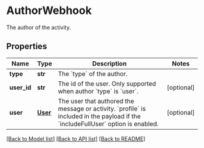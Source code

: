 # AuthorWebhook

The author of the activity.
## Properties
Name | Type | Description | Notes
------------ | ------------- | ------------- | -------------
**type** | **str** | The &#x60;type&#x60; of the author. | 
**user_id** | **str** | The id of the user. Only supported when author &#x60;type&#x60; is &#x60;user&#x60;. | [optional] 
**user** | [**User**](User.md) | The user that authored the message or activity. &#x60;profile&#x60; is included in the payload if the &#x60;includeFullUser&#x60; option is enabled. | [optional] 

[[Back to Model list]](../README.md#documentation-for-models) [[Back to API list]](../README.md#documentation-for-api-endpoints) [[Back to README]](../README.md)


